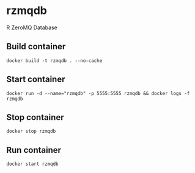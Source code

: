 # rzmqdb
R ZeroMQ Database

## Build container
```
docker build -t rzmqdb . --no-cache
```

## Start container
```
docker run -d --name="rzmqdb" -p 5555:5555 rzmqdb && docker logs -f rzmqdb
```

## Stop container
```
docker stop rzmqdb
```

## Run container
```
docker start rzmqdb
```
